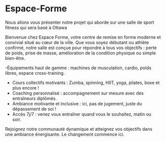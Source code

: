 # Espace-Forme
Nous allons vous présenter notre projet qui aborde sur une salle de sport fitness qui sera basé à Ottawa



Bienvenue chez Espace Forme, votre centre de remise en forme moderne et convivial situé au cœur de la ville. Que vous soyez débutant ou athlète confirmé, notre salle est conçue pour répondre à tous vos objectifs : perte de poids, prise de masse, amélioration de la condition physique ou simple bien-être.

-Équipements haut de gamme : machines de musculation, cardio, poids libres, espace cross-training.
- Cours collectifs motivants : Zumba, spinning, HIIT, yoga, pilates, boxe et plus encore !
- Coaching personnalisé : accompagnement sur mesure avec des entraîneurs diplômés.
- Ambiance motivante et inclusive : ici, pas de jugement, juste du dépassement de soi !
- Accès 7j/7 : venez vous entraîner quand vous le souhaitez, matin ou soir.

Rejoignez notre communauté dynamique et atteignez vos objectifs dans une ambiance énergisante. Le changement commence ici.
